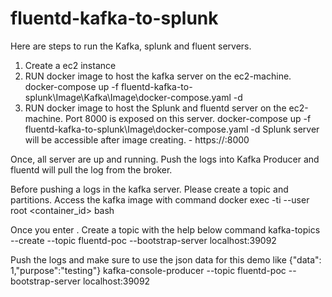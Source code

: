 # fluentd-kafka-to-splunk

Here are steps to run the Kafka, splunk and fluent servers.

1. Create a ec2 instance 
2. RUN docker image to host the kafka server on the ec2-machine.
        docker-compose up -f fluentd-kafka-to-splunk\Image\Kafka\Image\docker-compose.yaml -d
3. RUN docker image to host the Splunk and fluentd server on the ec2-machine. Port 8000 is exposed on this server.
        docker-compose up -f fluentd-kafka-to-splunk\Image\docker-compose.yaml -d
		Splunk server will be accessible after image creating.
		- https://<server>:8000

Once, all server are up and running. Push the logs into Kafka Producer and fluentd will pull the log from the broker.

Before pushing a logs in the kafka server. Please create a topic and partitions.
Access the kafka image with command docker exec -ti --user root <container_id> bash

Once you enter . Create a topic with the help below command 
kafka-topics --create --topic fluentd-poc --bootstrap-server localhost:39092

Push the logs and make sure to use the json data for this demo like {"data": 1,"purpose":"testing"}
kafka-console-producer --topic fluentd-poc --bootstrap-server localhost:39092
		
		

